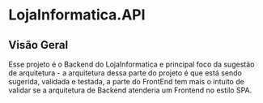# LojaInformatica.API

## Visão Geral

Esse projeto é o Backend do LojaInformatica e principal foco da sugestão de arquitetura - a arquitetura dessa parte do projeto é que está sendo sugerida, validada e testada, a parte do FrontEnd tem mais o intuito de validar se a arquitetura de Backend atenderia um Frontend no estilo SPA.

